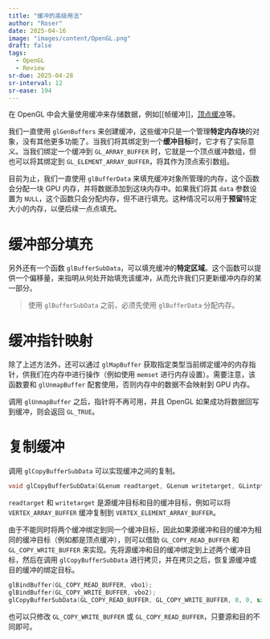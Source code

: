 ```yaml
---
title: "缓冲的高级用法"
author: "Roser"
date: 2025-04-16
image: "images/content/OpenGL.png"
draft: false
tags:
  - OpenGL
  - Review
sr-due: 2025-04-28
sr-interval: 12
sr-ease: 194
---
```

在 OpenGL 中会大量使用缓冲来存储数据，例如[[帧缓冲]]，[顶点缓冲](../顶点缓冲对象.md)等。

我们一直使用 `glGenBuffers` 来创建缓冲，这些缓冲只是一个管理**特定内存块**的对象，没有其他更多功能了。当我们将其绑定到一个**缓冲目标**时，它才有了实际意义。当我们绑定一个缓冲到 `GL_ARRAY_BUFFER` 时，它就是一个顶点缓冲数组，但也可以将其绑定到 `GL_ELEMENT_ARRAY_BUFFER`，将其作为顶点索引数组。

目前为止，我们一直使用 `glBufferData` 来填充缓冲对象所管理的内存，这个函数会分配一块 GPU 内存，并将数据添加到这块内存中。如果我们将其 `data` 参数设置为 `NULL`，这个函数只会分配内存，但不进行填充。这种情况可以用于**预留**特定大小的内存，以便后续一点点填充。
# 缓冲部分填充

另外还有一个函数 `glBufferSubData`，可以填充缓冲的**特定区域**。这个函数可以提供一个偏移量，来指明从何处开始填充该缓冲，从而允许我们只更新缓冲内存的某一部分。

> 使用 `glBufferSubData` 之前，必须先使用 `glBufferData` 分配内存。
# 缓冲指针映射

除了上述方法外，还可以通过 `glMapBuffer` 获取指定类型当前绑定缓冲的内存指针，供我们在内存中进行操作（例如使用 `memset` 进行内存设置）。需要注意，该函数要和 `glUnmapBuffer` 配套使用，否则内存中的数据不会映射到 GPU 内存。

调用 `glUnmapBuffer` 之后，指针将不再可用，并且 OpenGL 如果成功将数据回写到缓冲，则会返回 `GL_TRUE`。
# 复制缓冲

调用 `glCopyBufferSubData` 可以实现缓冲之间的复制。

```cpp
void glCopyBufferSubData(GLenum readtarget, GLenum writetarget, GLintptr readoffset, GLintptr writeoffset, GLsizeiptr size);
```

`readtarget` 和 `writetarget` 是源缓冲目标和目的缓冲目标，例如可以将 `VERTEX_ARRAY_BUFFER` 缓冲复制到 `VERTEX_ELEMENT_ARRAY_BUFFER`。

由于不能同时将两个缓冲绑定到同一个缓冲目标，因此如果源缓冲和目的缓冲为相同的缓冲目标（例如都是顶点缓冲），则可以借助 `GL_COPY_READ_BUFFER` 和 `GL_COPY_WRITE_BUFFER` 来实现。先将源缓冲和目的缓冲绑定到上述两个缓冲目标，然后在调用 `glCopyBufferSubData` 进行拷贝，并在拷贝之后，恢复源缓冲或目的缓冲的绑定目标。

```cpp
glBindBuffer(GL_COPY_READ_BUFFER, vbo1);
glBindBuffer(GL_COPY_WRITE_BUFFER, vbo2);
glCopyBufferSubData(GL_COPY_READ_BUFFER, GL_COPY_WRITE_BUFFER, 0, 0, sizeof(vertexData));
```

也可以只修改 `GL_COPY_WRITE_BUFFER` 或 `GL_COPY_READ_BUFFER`，只要源和目的不同即可。